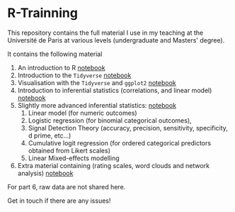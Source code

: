 # R-Trainning
This repository contains the full material I use in my teaching at the Université de Paris at various levels (undergraduate and Masters' degree).

It contains the following material
1. An introduction to R [notebook](Session1_Intro_R.nb.html)
2. Introduction to the `Tidyverse` [notebook](Session2_Intro_Tidyverse.nb.html)
3. Visualisation with the `Tidyverse` and `ggplot2` [notebook](Session3_Intro_Tidyverse_Visualisation.nb.html)
4. Introduction to inferential statistics (correlations, and linear model) [notebook](Session4_Intro_Tidyverse_Stats.nb.html)
5. Slightly more advanced inferential statistics: [notebook](Session5-AnalysingData_advanced.nb.html)
    1. Linear model (for numeric outcomes)
    2. Logistic regression (for binomial categorical outcomes), 
    3. Signal Detection Theory (accuracy, precision, sensitivity, specificity, d prime, etc...)
    4. Cumulative logit regression (for ordered categorical predictors obtained from Likert scales)
    5. Linear Mixed-effects modelling
6. Extra material containing (rating scales, word clouds and network analysis) [notebook](Extra_rating_wordClouds.nb.html)

For part 6, raw data are not shared here.

Get in touch if there are any issues!
